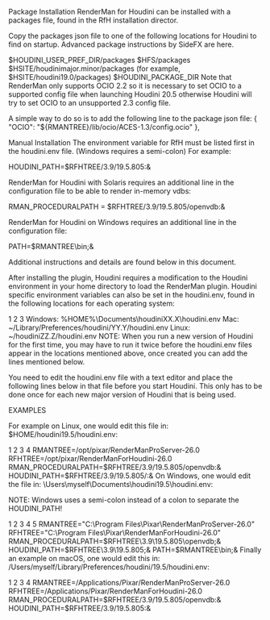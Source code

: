 Package Installation
RenderMan for Houdini can be installed with a packages file, found in the RfH installation director.

Copy the packages json file to one of the following locations for Houdini to find on startup. Advanced package instructions by SideFX are here.

$HOUDINI_USER_PREF_DIR/packages
$HFS/packages
$HSITE/houdinimajor.minor/packages (for example, $HSITE/houdini19.0/packages)
$HOUDINI_PACKAGE_DIR
Note that RenderMan only supports OCIO 2.2 so it is necessary to set OCIO to a supported config file when launching Houdini 20.5 otherwise Houdini will try to set OCIO to an unsupported 2.3 config file.

A simple way to do so is to add the following line to the package json file:
{ "OCIO": "${RMANTREE}/lib/ocio/ACES-1.3/config.ocio" },



Manual Installation 
The environment variable for RfH must be listed first in the houdini.env file. (Windows requires a semi-colon) For example:

HOUDINI_PATH=$RFHTREE/3.9/19.5.805:&



RenderMan for Houdini with Solaris requires an additional line in the configuration file to be able to render in-memory vdbs:

RMAN_PROCEDURALPATH = $RFHTREE/3.9/19.5.805/openvdb:&



RenderMan for Houdini on Windows requires an additional line in the configuration file:

PATH=$RMANTREE\bin;&



Additional instructions and details are found below in this document.



After installing the plugin, Houdini requires a modification to the Houdini environment in your home directory to load the RenderMan plugin. Houdini specific environment variables can also be set in the houdini.env, found in the following locations for each operating system:

1
2
3
Windows: %HOME%\Documents\houdiniXX.X\houdini.env
Mac: ~/Library/Preferences/houdini/YY.Y/houdini.env
Linux: ~/houdiniZZ.Z/houdini.env
NOTE: When you run a new version of Houdini for the first time, you may have to run it twice before the houdini.env files appear in the locations mentioned above, once created you can add the lines mentioned below.



You need to edit the houdini.env file with a text editor and place the following lines below in that file before you start Houdini. This only has to be done once for each new major version of Houdini that is being used.






EXAMPLES

For example on Linux, one would edit this file in: $HOME/houdini19.5/houdini.env:

1
2
3
4
RMANTREE=/opt/pixar/RenderManProServer-26.0
RFHTREE=/opt/pixar/RenderManForHoudini-26.0
RMAN_PROCEDURALPATH=$RFHTREE/3.9/19.5.805/openvdb:&
HOUDINI_PATH=$RFHTREE/3.9/19.5.805/:&
On Windows, one would edit the file in: \Users\myself\Documents\houdini19.5\houdini.env:

NOTE: Windows uses a semi-colon instead of a colon to separate the HOUDINI_PATH!

1
2
3
4
5
RMANTREE="C:\Program Files\Pixar\RenderManProServer-26.0"
RFHTREE="C:\Program Files\Pixar\RenderManForHoudini-26.0"
RMAN_PROCEDURALPATH=$RFHTREE\3.9\19.5.805\openvdb;&
HOUDINI_PATH=$RFHTREE\3.9\19.5.805;&
PATH=$RMANTREE\bin;&
Finally an example on macOS, one would edit this in: /Users/myself/Library/Preferences/houdini/19.5/houdini.env:

1
2
3
4
RMANTREE=/Applications/Pixar/RenderManProServer-26.0
RFHTREE=/Applications/Pixar/RenderManForHoudini-26.0
RMAN_PROCEDURALPATH=$RFHTREE/3.9/19.5.805/openvdb:&
HOUDINI_PATH=$RFHTREE/3.9/19.5.805:&




